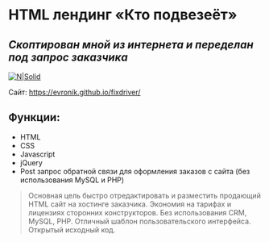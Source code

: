 # HTML лендинг «Кто подвезеёт»
## _Скоптирован мной из интернета и переделан под запрос заказчика_  

[![N|Solid](https://evronik.github.io/fixdriver/fixdriver.jpg)](https://evronik.github.io/fixdriver/)

Сайт: https://evronik.github.io/fixdriver/

## Функции:

- HTML
- CSS
- Javascript
- jQuery
- Post запрос обратной связи для оформления заказов с сайта (без использования MySQL и PHP)

> Основная цель быстро отредактировать и разместить продающий HTML сайт на хостинге заказчика.
> Экономия на тарифах и лицензиях сторонних конструкторов.
> Без использования CRM, MySQL, PHP.
> Отличный шаблон пользовательского интерфейса.
> Открытый исходный код.
